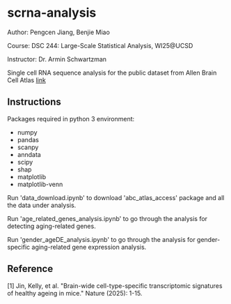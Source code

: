# scrna-analysis

Author: Pengcen Jiang, Benjie Miao

Course: DSC 244: Large-Scale Statistical Analysis, WI25@UCSD 

Instructor: Dr. Armin Schwartzman

Single cell RNA sequence analysis for the public dataset from Allen Brain Cell Atlas [link](https://alleninstitute.github.io/abc_atlas_access/descriptions/Zeng_Aging_Mouse_dataset.html)


## Instructions

Packages required in python 3 environment: 
- numpy
- pandas
- scanpy
- anndata
- scipy
- shap
- matplotlib
- matplotlib-venn


Run 'data_download.ipynb' to download 'abc_atlas_access' package and all the data under analysis. 

Run 'age_related_genes_analysis.ipynb' to go through the analysis for detecting aging-related genes. 

Run 'gender_ageDE_analysis.ipynb' to go through the analysis for gender-specific aging-related gene expression analysis. 


## Reference
[1] Jin, Kelly, et al. "Brain-wide cell-type-specific transcriptomic signatures of healthy ageing in mice." Nature (2025): 1-15.
